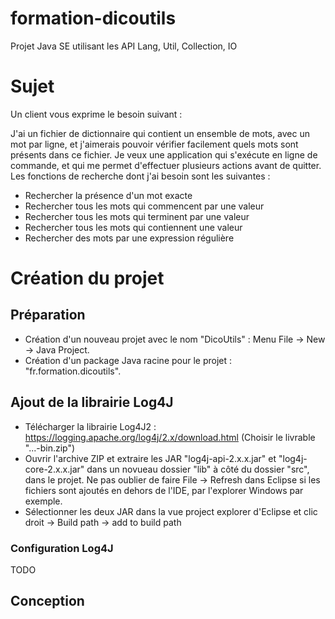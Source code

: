 # formation-dicoutils
Projet Java SE utilisant les API Lang, Util, Collection, IO

# Sujet

Un client vous exprime le besoin suivant :

J'ai un fichier de dictionnaire qui contient un ensemble de mots, avec un mot par ligne, et j'aimerais pouvoir vérifier facilement quels mots sont présents dans ce fichier. Je veux une application qui s'exécute en ligne de commande, et qui me permet d'effectuer plusieurs actions avant de quitter.
Les fonctions de recherche dont j'ai besoin sont les suivantes :
- Rechercher la présence d'un mot exacte
- Rechercher tous les mots qui commencent par une valeur
- Rechercher tous les mots qui terminent par une valeur
- Rechercher tous les mots qui contiennent une valeur
- Rechercher des mots par une expression régulière

# Création du projet

## Préparation

- Création d'un nouveau projet avec le nom "DicoUtils" : Menu File -> New -> Java Project.
- Création d'un package Java racine pour le projet : "fr.formation.dicoutils".

## Ajout de la librairie Log4J

- Télécharger la librairie Log4J2 : https://logging.apache.org/log4j/2.x/download.html (Choisir le livrable "...-bin.zip")
- Ouvrir l'archive ZIP et extraire les JAR "log4j-api-2.x.x.jar" et "log4j-core-2.x.x.jar" dans un novueau dossier "lib" à côté du dossier "src", dans le projet. Ne pas oublier de faire File -> Refresh dans Eclipse si les fichiers sont ajoutés en dehors de l'IDE, par l'explorer Windows par exemple.
- Sélectionner les deux JAR dans la vue project explorer d'Eclipse et clic droit -> Build path -> add to build path

### Configuration Log4J

TODO

## Conception
